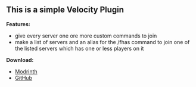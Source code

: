 ## This is a simple Velocity Plugin

**Features:**
- give every server one ore more custom commands to join
- make a list of servers and an alias for the /fhas command to join one of the listed servers which has one or less players on it

**Download:**
- [Modrinth](https://modrinth.com/plugin/velocity-plugin)
- [GitHub](https://github.com/VoidableMoon884/VelocityPlugin)